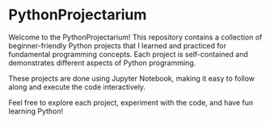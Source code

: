 # PythonProjectarium

Welcome to the PythonProjectarium! This repository contains a collection of beginner-friendly Python projects that I learned and practiced for fundamental programming concepts. Each project is self-contained and demonstrates different aspects of Python programming.

These projects are done using Jupyter Notebook, making it easy to follow along and execute the code interactively. 

Feel free to explore each project, experiment with the code, and have fun learning Python!
